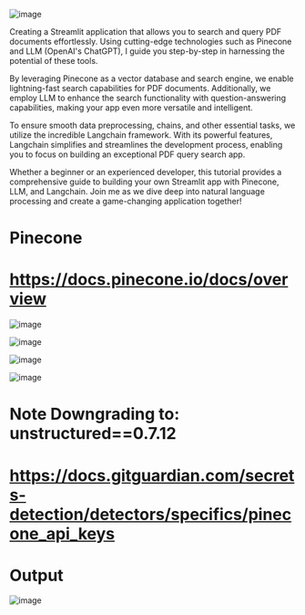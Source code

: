![image](https://github.com/Siddhartha082/Build_QA_Tool_using_Pinecone_ChatGPT/assets/110781138/5bc44b24-1acc-4a22-a05e-8fcbc33e5da5)

Creating a Streamlit application that allows you to search and query PDF documents effortlessly. Using cutting-edge technologies such as Pinecone and LLM (OpenAI's ChatGPT), I guide you step-by-step in harnessing the potential of these tools.

By leveraging Pinecone as a vector database and search engine, we enable lightning-fast search capabilities for PDF documents. Additionally, we employ LLM to enhance the search functionality with question-answering capabilities, making your app even more versatile and intelligent.

To ensure smooth data preprocessing, chains, and other essential tasks, we utilize the incredible Langchain framework. With its powerful features, Langchain simplifies and streamlines the development process, enabling you to focus on building an exceptional PDF query search app.

Whether a beginner or an experienced developer, this tutorial provides a comprehensive guide to building your own Streamlit app with Pinecone, LLM, and Langchain. Join me as we dive deep into natural language processing and create a game-changing application together! 

# Pinecone
# https://docs.pinecone.io/docs/overview

![image](https://github.com/Siddhartha082/Build_QA_Tool_using_Pinecone_ChatGPT/assets/110781138/a1aaa291-0011-4339-a0c8-ae7f4ea5b531)

![image](https://github.com/Siddhartha082/Build_QA_Tool_using_Pinecone_ChatGPT/assets/110781138/07cde5fc-9b2f-4ac5-a3c6-02acb79aaad4)

![image](https://github.com/Siddhartha082/Build_QA_Tool_using_Pinecone_ChatGPT/assets/110781138/2be2e582-dc38-4747-a3cb-8da6825ce9bc)

![image](https://github.com/Siddhartha082/Build_QA_Tool_using_Pinecone_ChatGPT/assets/110781138/ea6a4cfa-1868-40d2-88f2-e1d3756bc633)

# Note Downgrading to: unstructured==0.7.12

# https://docs.gitguardian.com/secrets-detection/detectors/specifics/pinecone_api_keys

# Output

![image](https://github.com/Siddhartha082/Build_QA_Tool_using_Pinecone_ChatGPT/assets/110781138/dd83193e-b8a6-4ea8-b722-33298dab5d8c)

